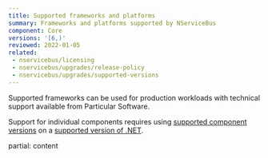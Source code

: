 ```yaml
---
title: Supported frameworks and platforms
summary: Frameworks and platforms supported by NServiceBus
component: Core
versions: '[6,)'
reviewed: 2022-01-05
related:
 - nservicebus/licensing
 - nservicebus/upgrades/release-policy
 - nservicebus/upgrades/supported-versions
---
```


Supported frameworks can be used for production workloads with technical support available from Particular Software.

Support for individual components requires using [supported component versions](supported-versions.md) on a [supported version of .NET](https://dotnet.microsoft.com/en-us/platform/support/policy).

partial: content
